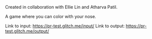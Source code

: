 Created in collaboration with Ellie Lin and Atharva Patil. 

A game where you can color with your nose. 

Link to input: https://pr-test.glitch.me/input/
Link to output: https://pr-test.glitch.me/output/
